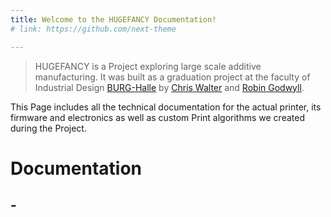 ```yaml
---
title: Welcome to the HUGEFANCY Documentation!
# link: https://github.com/next-theme

---
```


> HUGEFANCY is a Project exploring large scale additive manufacturing. It was built as a graduation project at the faculty of Industrial Design [BURG-Halle](https://www.burg-halle.de)  by [Chris Walter](https://www.chriswalter.org)  and [Robin Godwyll](https://github.com/robin-gdwl). 

This Page includes all the technical documentation for the actual printer, its firmware and electronics as well as custom Print algorithms we created during the Project. 

# Documentation 

## - 

